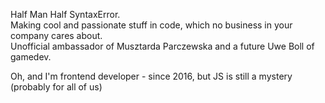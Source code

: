 Half Man Half SyntaxError.<br />
Making cool and passionate stuff in code, which no business in your company cares about.<br />
Unofficial ambassador of Musztarda Parczewska and a future Uwe Boll of gamedev.

Oh, and I'm frontend developer - since 2016, but JS is still a mystery (probably for all of us)
